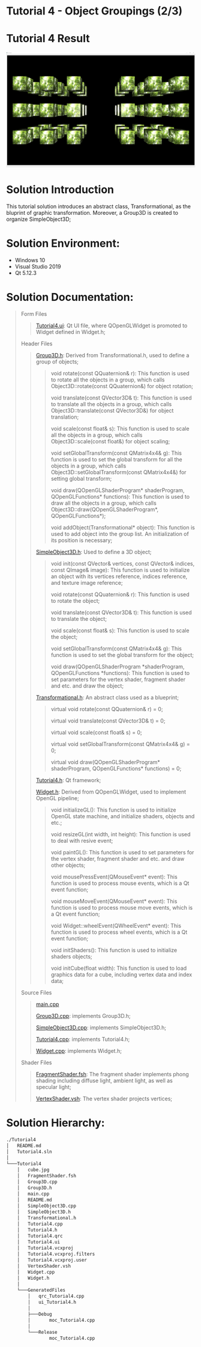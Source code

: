Tutorial 4 - Object Groupings (2/3)
=============================

# Tutorial 4 Result
![Tutorial 4](https://github.com/jingyangcarl/Resources/blob/master/QtOpenGLTutorials/Tutorial4/result.jpg)

# Solution Introduction
This tutorial solution introduces an abstract class, Transformational, as the bluprint of graphic transformation. Moreover, a Group3D is created to organize SimpleObject3D;

# Solution Environment:
* Windows 10
* Visual Studio 2019
* Qt 5.12.3

# Solution Documentation:
> Form Files
>> [Tutorial4.ui](https://github.com/jingyangcarl/QtOpenGLTutorials/blob/master/Code/Tutorial4/Tutorial4/Tutorial4.ui): Qt UI file, where QOpenGLWidget is promoted to Widget defined in Widget.h;
>
> Header Files
>> [Group3D.h](https://github.com/jingyangcarl/QtOpenGLTutorials/blob/master/Code/Tutorial4/Tutorial4/Group3D.h): Derived from Transformational.h, used to define a group of objects;
>>
>>> void rotate(const QQuaternion& r): This function is used to rotate all the objects in a group, which calls Object3D::rotate(const QQuaternion&) for object rotation;
>>>
>>> void translate(const QVector3D& t): This function is used to translate all the objects in a group, which calls Object3D::translate(const QVector3D&) for object translation;
>>>
>>> void scale(const float& s): This function is used to scale all the objects in a group, which calls Object3D::scale(const float&) for object scaling;
>>>
>>> void setGlobalTransform(const QMatrix4x4& g): This function is used to set the global transform for all the objects in a group, which calls Object3D::setGlobalTransform(const QMatrix4x4&) for setting global transform;
>>>
>>> void draw(QOpenGLShaderProgram* shaderProgram, QOpenGLFunctions* functions): This function is used to draw all the objects in a group, which calls Object3D::draw(QOpenGLShaderProgram*, QOpenGLFunctions*);
>>>
>>> void addObject(Transformational* object): This function is used to add object into the group list. An initialization of its position is necessary;
>>
>> [SimpleObject3D.h](https://github.com/jingyangcarl/QtOpenGLTutorials/blob/master/Code/Tutorial4/Tutorial4/SimpleObject3D.h): Used to define a 3D object;
>>
>>> void init(const QVector<Vertex>& vertices, const QVector<GLuint>& indices, const QImage& image): This function is used to initialize an object with its vertices reference, indices reference, and texture image reference;
>>>
>>> void rotate(const QQuaternion& r): This function is used to rotate the object;
>>> 
>>> void translate(const QVector3D& t): This function is used to translate the object;
>>> 
>>> void scale(const float& s): This function is used to scale the object;
>>>
>>> void setGlobalTransform(const QMatrix4x4& g): This function is used to set the global transform for the object;
>>>
>>> void draw(QOpenGLShaderProgram *shaderProgram, QOpenGLFunctions *functions): This function is used to set parameters for the vertex shader, fragment shader and etc. and draw the object;
>>
>> [Transformational.h](https://github.com/jingyangcarl/QtOpenGLTutorials/blob/master/Code/Tutorial4/Tutorial4/Transformational.h): An abstract class used as a blueprint;
>>
>>> virtual void rotate(const QQuaternion& r) = 0;
>>>
>>> virtual void translate(const QVector3D& t) = 0;
>>>
>>> virtual void scale(const float& s) = 0;
>>>
>>> virtual void setGlobalTransform(const QMatrix4x4& g) = 0;
>>>
>>> virtual void draw(QOpenGLShaderProgram* shaderProgram, QOpenGLFunctions* functions) = 0;
>>
>> [Tutorial4.h](https://github.com/jingyangcarl/QtOpenGLTutorials/blob/master/Code/Tutorial4/Tutorial4/Tutorial4.h): Qt framework;
>>
>> [Widget.h](https://github.com/jingyangcarl/QtOpenGLTutorials/blob/master/Code/Tutorial4/Tutorial4/Widget.h): Derived from QOpenGLWidget, used to implement OpenGL pipeline;
>>
>>> void initializeGL(): This function is used to initialize OpenGL state machine, and initialize shaders, objects and etc.;
>>> 
>>> void resizeGL(int width, int height): This function is used to deal with resive event;
>>>
>>> void paintGL(): This function is used to set parameters for the vertex shader, fragment shader and etc. and draw other objects;
>>>
>>> void mousePressEvent(QMouseEvent* event): This function is used to process mouse events, which is a Qt event function;
>>>
>>> void mouseMoveEvent(QMouseEvent* event): This function is used to process mouse move events, which is a Qt event function;
>>>
>>> void Widget::wheelEvent(QWheelEvent* event): This function is used to process wheel events, which is a Qt event function;
>>>
>>> void initShaders(): This function is used to initialize shaders objects;
>>> 
>>> void initCube(float width): This function is used to load graphics data for a cube, including vertex data and index data;
>>
>
> Source Files
>> [main.cpp](https://github.com/jingyangcarl/QtOpenGLTutorials/blob/master/Code/Tutorial4/Tutorial4/main.cpp)
>>
>> [Group3D.cpp](https://github.com/jingyangcarl/QtOpenGLTutorials/blob/master/Code/Tutorial4/Tutorial4/Group3D.cpp): implements Group3D.h;
>>
>> [SimpleObject3D.cpp](https://github.com/jingyangcarl/QtOpenGLTutorials/blob/master/Code/Tutorial4/Tutorial4/SimpleObject3D.cpp): implements SimpleObject3D.h;
>>
>> [Tutorial4.cpp](https://github.com/jingyangcarl/QtOpenGLTutorials/blob/master/Code/Tutorial4/Tutorial4/Tutorial4.cpp): implements Tutorial4.h;
>>
>> [Widget.cpp](https://github.com/jingyangcarl/QtOpenGLTutorials/blob/master/Code/Tutorial4/Tutorial4/Widget.cpp): implements Widget.h;
>
> Shader Files
>> [FragmentShader.fsh](https://github.com/jingyangcarl/QtOpenGLTutorials/blob/master/Code/Tutorial4/Tutorial4/FragmentShader.fsh): The fragment shader implements phong shading including diffuse light, ambient light, as well as specular light;
>>
>> [VertexShader.vsh](https://github.com/jingyangcarl/QtOpenGLTutorials/blob/master/Code/Tutorial4/Tutorial4/VertexShader.vsh): The vertex shader projects vertices;
>

# Solution Hierarchy:
```
./Tutorial4
│   README.md
│   Tutorial4.sln
│
└───Tutorial4
    │   cube.jpg
    │   FragmentShader.fsh
    │   Group3D.cpp
    │   Group3D.h
    │   main.cpp
    │   README.md
    │   SimpleObject3D.cpp
    │   SimpleObject3D.h
    │   Transformational.h
    │   Tutorial4.cpp
    │   Tutorial4.h
    │   Tutorial4.qrc
    │   Tutorial4.ui
    │   Tutorial4.vcxproj
    │   Tutorial4.vcxproj.filters
    │   Tutorial4.vcxproj.user
    │   VertexShader.vsh
    │   Widget.cpp
    │   Widget.h
    │
    └───GeneratedFiles
        │   qrc_Tutorial4.cpp
        │   ui_Tutorial4.h
        │
        ├───Debug
        │       moc_Tutorial4.cpp
        │
        └───Release
                moc_Tutorial4.cpp
```
